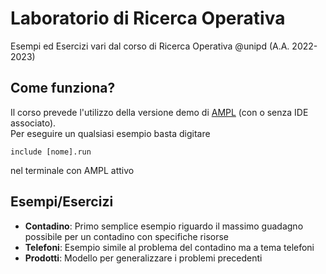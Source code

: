 # Laboratorio di Ricerca Operativa
Esempi ed Esercizi vari dal corso di Ricerca Operativa @unipd (A.A. 2022-2023)

## Come funziona?
Il corso prevede l'utilizzo della versione demo di [AMPL](https://ampl.com/start-free-now/) (con o senza IDE associato).<br>
Per eseguire un qualsiasi esempio basta digitare
```
include [nome].run
```
nel terminale con AMPL attivo

## Esempi/Esercizi
- **Contadino**: Primo semplice esempio riguardo il massimo guadagno possibile per un contadino con specifiche risorse
- **Telefoni**: Esempio simile al problema del contadino ma a tema telefoni
- **Prodotti**: Modello per generalizzare i problemi precedenti